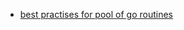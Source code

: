* [best practises for pool of go routines](https://www.reddit.com/r/golang/comments/947jul/best_practises_for_pool_of_go_routines/)
